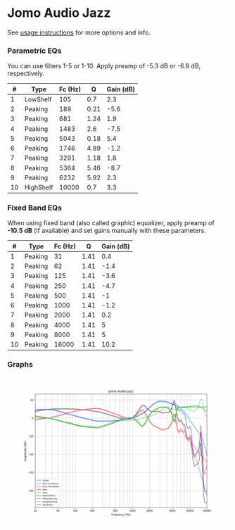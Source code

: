 # Jomo Audio Jazz
See [usage instructions](https://github.com/jaakkopasanen/AutoEq#usage) for more options and info.

### Parametric EQs
You can use filters 1-5 or 1-10. Apply preamp of -5.3 dB or -6.8 dB, respectively.

|   # | Type      |   Fc (Hz) |    Q |   Gain (dB) |
|-----|-----------|-----------|------|-------------|
|   1 | LowShelf  |       105 | 0.7  |         2.3 |
|   2 | Peaking   |       189 | 0.21 |        -5.6 |
|   3 | Peaking   |       681 | 1.24 |         1.9 |
|   4 | Peaking   |      1483 | 2.6  |        -7.5 |
|   5 | Peaking   |      5043 | 0.18 |         5.4 |
|   6 | Peaking   |      1746 | 4.89 |        -1.2 |
|   7 | Peaking   |      3291 | 1.18 |         1.8 |
|   8 | Peaking   |      5364 | 5.46 |        -8.7 |
|   9 | Peaking   |      6232 | 5.92 |         2.3 |
|  10 | HighShelf |     10000 | 0.7  |         3.3 |

### Fixed Band EQs
When using fixed band (also called graphic) equalizer, apply preamp of **-10.5 dB** (if available) and set gains manually with these parameters.

|   # | Type    |   Fc (Hz) |    Q |   Gain (dB) |
|-----|---------|-----------|------|-------------|
|   1 | Peaking |        31 | 1.41 |         0.4 |
|   2 | Peaking |        62 | 1.41 |        -1.4 |
|   3 | Peaking |       125 | 1.41 |        -3.6 |
|   4 | Peaking |       250 | 1.41 |        -4.7 |
|   5 | Peaking |       500 | 1.41 |        -1   |
|   6 | Peaking |      1000 | 1.41 |        -1.2 |
|   7 | Peaking |      2000 | 1.41 |         0.2 |
|   8 | Peaking |      4000 | 1.41 |         5   |
|   9 | Peaking |      8000 | 1.41 |         5   |
|  10 | Peaking |     16000 | 1.41 |        10.2 |

### Graphs
![](./Jomo%20Audio%20Jazz.png)
